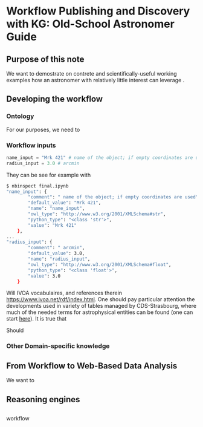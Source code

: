 # Workflow Publishing and Discovery with KG: Old-School Astronomer Guide

## Purpose of this note

We want to demostrate on contrete and scientifically-useful working examples how an astronomer with relatively little interest can leverage .

## Developing the workflow

### Ontology

For our purposes, we need to 

### Workflow inputs

```python
name_input = "Mrk 421" # name of the object; if empty coordinates are used http://odahub.io/ontology/sources/mrk421
radius_input = 3.0 # arcmin
```

They can be see for example with 
```bash
$ nbinspect final.ipynb
"name_input": {
        "comment": " name of the object; if empty coordinates are used",
        "default_value": "Mrk 421",
        "name": "name_input",
        "owl_type": "http://www.w3.org/2001/XMLSchema#str",
        "python_type": "<class 'str'>",
        "value": "Mrk 421"
    },
...
"radius_input": {
        "comment": " arcmin",
        "default_value": 3.0,
        "name": "radius_input",
        "owl_type": "http://www.w3.org/2001/XMLSchema#float",
        "python_type": "<class 'float'>",
        "value": 3.0
    }
```
Will IVOA vocabulaires, and references therein https://www.ivoa.net/rdf/index.html. One should pay particular attention the developments used in variety of tables managed by CDS-Strasbourg, where much of the needed terms for astrophysical entities can be found (one can start [here](https://www.ivoa.net/documents/UCD1+/)).
It is true that

Should 

### Other Domain-specific knowledge




## From Workflow to Web-Based Data Analysis

We want to 

## Reasoning engines

## 

workflow
